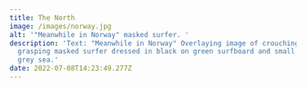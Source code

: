 ```yaml
---
title: The North
image: /images/norway.jpg
alt: '"Meanwhile in Norway" masked surfer. '
description: 'Text: "Meanwhile in Norway" Overlaying image of crouching,
  grasping masked surfer dressed in black on green surfboard and small wave in
  grey sea.'
date: 2022-07-08T14:23:49.277Z
---
```


